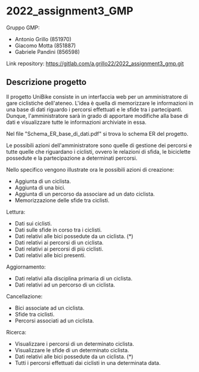 # 2022_assignment3_GMP

Gruppo GMP:
* Antonio Grillo (851970)
* Giacomo Motta (851887)
* Gabriele Pandini (856598)

Link repository: https://gitlab.com/a.grillo22/2022_assignment3_gmp.git

## Descrizione progetto

Il progetto UniBike consiste in un interfaccia web per un amministratore di gare ciclistiche dell'ateneo. L'idea è quella di memorizzare le informazioni in una base di dati riguardo i percorsi effettuati e le sfide tra i partecipanti. Dunque, l'amministratore sarà in grado di apportare modifiche alla base di dati e visualizzare tutte le informazioni archiviate in essa.

Nel file "Schema_ER_base_di_dati.pdf" si trova lo schema ER del progetto.

Le possibili azioni dell'amministratore sono quelle di gestione dei percorsi e tutte quelle che riguardano i ciclisti, ovvero le relazioni di sfida, le biciclette possedute e la partecipazione a determinati percorsi.

Nello specifico vengono illustrate ora le possibili azioni di creazione:
* Aggiunta di un ciclista.
* Aggiunta di una bici.
* Aggiunta di un percorso da associare ad un dato ciclista.
* Memorizzazione delle sfide tra ciclisti.

Lettura:
* Dati sui ciclisti.
* Dati sulle sfide in corso tra i ciclisti.
* Dati relativi alle bici possedute da un ciclista. (*)
* Dati relativi ai percorsi di un ciclista.
* Dati relativi ai percorsi di più ciclisti.
* Dati relativi alle bici presenti.

Aggiornamento:
* Dati relativi alla disciplina primaria di un ciclista.
* Dati relativi ad un percorso di un ciclista.

Cancellazione:
* Bici associate ad un ciclista.
* Sfide tra ciclisti.
* Percorsi associati ad un ciclista.

Ricerca:
* Visualizzare i percorsi di un determinato ciclista.
* Visualizzare le sfide di un determinato ciclista.
* Dati relativi alle bici possedute da un ciclista. (*)
* Tutti i percorsi effettuati dai ciclisti in una determinata data.
